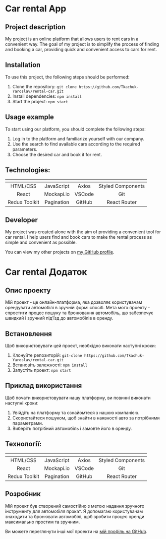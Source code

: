 # Car rental App

## Project description

My project is an online platform that allows users to rent cars in a convenient
way. The goal of my project is to simplify the process of finding and booking a
car, providing quick and convenient access to cars for rent.

## Installation

To use this project, the following steps should be performed:

1. Clone the repository:
   `git clone https://github.com/Tkachuk-Yaroslav/rental-car.git`
2. Install dependencies: `npm install`
3. Start the project: `npm start`

## Usage example

To start using our platform, you should complete the following steps:

1. Log in to the platform and familiarize yourself with our company.
2. Use the search to find available cars according to the required parameters.
3. Choose the desired car and book it for rent.

## Technologies:

|   <!-- -->    |  <!-- -->  | <!-- --> |     <!-- -->      |
| :-----------: | :--------: | :------: | :---------------: |
|   HTML/CSS    | JavaScript |  Axios   | Styled Components |
|     React     | Mockapi.io |  VSCode  |        Git        |
| Redux Toolkit | Pagination |  GitHub  |   React Router    |

## Developer

My project was created alone with the aim of providing a convenient tool for car
rental. I help users find and book cars to make the rental process as simple and
convenient as possible.

You can view my other projects on
[my GitHub profile](https://github.com/Tkachuk-Yaroslav).

# Car rental Додаток

## Опис проекту

Мій проект - це онлайн-платформа, яка дозволяє користувачам орендувати
автомобілі в зручній формі спосіб. Мета мого проекту - спростити процес пошуку
та бронювання автомобіль, що забезпечує швидкий і зручний під'їзд до автомобілів
в оренду.

## Встановлення

Щоб використовувати цей проект, необхідно виконати наступні кроки:

1. Клонуйте репозиторій:
   `git-clone https://github.com/Tkachuk-Yaroslav/rental-car.git`
2. Встановіть залежності: `npm install`
3. Запустіть проект: `npm start`

## Приклад використання

Щоб почати використовувати нашу платформу, ви повинні виконати наступні кроки:

1. Увійдіть на платформу та ознайомтеся з нашою компанією.
2. Скористайтеся пошуком, щоб знайти в наявності авто за потрібними параметрами.
3. Виберіть потрібний автомобіль і замовте його в оренду.

## Технології:

|   <!-- -->    |  <!-- -->  | <!-- --> |     <!-- -->      |
| :-----------: | :--------: | :------: | :---------------: |
|   HTML/CSS    | JavaScript |  Axios   | Styled Components |
|     React     | Mockapi.io |  VSCode  |        Git        |
| Redux Toolkit | Pagination |  GitHub  |   React Router    |

## Розробник

Мій проект був створений самостійно з метою надання зручного інструменту для
автомобіля прокат. Я допомагаю користувачам знаходити та бронювати автомобілі,
щоб зробити процес оренди максимально простим та зручним.

Ви можете переглянути інші мої проекти на
[мій профіль на GitHub](https://github.com/Tkachuk-Yaroslav).
